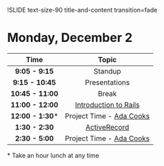 !SLIDE text-size-90 title-and-content transition=fade

Monday, December 2
==================

| Time              | Topic                                    |
|:-----------------:|:----------------------------------------:|
| **9:05 - 9:15**   | Standup                                  |
| **9:15 - 10:45**  | Presentations                            |
| **10:45 - 11:00** | Break                                    |
| **11:00 - 12:00** | [Introduction to Rails](monday/rails.md) |
| **12:00 - 1:30*** | Project Time - [Ada Cooks](ada_cooks.md) |
| **1:30 - 2:30**   | [ActiveRecord](monday/active_record.md)  |
| **2:30 - 5:00**   | Project Time - [Ada Cooks](ada_cooks.md) |

\* Take an hour lunch at any time


